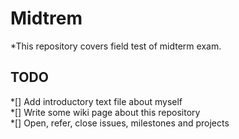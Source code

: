 Midtrem
======
*This repository covers field test of midterm exam.

## TODO

*[] Add introductory text file about myself<br />
*[] Write some wiki page about this repository<br />
*[] Open, refer, close issues, milestones and projects<br />